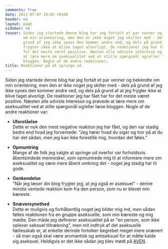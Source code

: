 ```yaml
---
comments: True
date: 2011-07-07 19:02 +0100
header: no
layout: page
sidebar: no
teaser: Siden jeg startede denne blog har jeg fortalt et par venner og bekendte 
        om min orientering, men den er ikke noget jeg skilter med - dels på 
        grund af jeg ikke synes den kommer andre ved, og dels på grund af at jeg 
        frygter ikke at blive taget alvorligt. De reaktioner jeg har fået har 
        for det meste været positive. Næsten alle udviste interesse og prøvede 
        at lære mere om aseksualitet ved at stille spørgsmål og/eller læse 
        bloggen. Nogle af de andre reaktioner…        
title: Reaktioner på at springe ud
---
```

Siden jeg startede denne blog har jeg fortalt et par venner og bekendte 
om min orientering, men den er ikke noget jeg skilter med - dels på 
grund af jeg ikke synes den kommer andre ved, og dels på grund af at jeg 
frygter ikke at blive taget alvorligt. De reaktioner jeg har fået har 
for det meste været positive. Næsten alle udviste interesse og prøvede 
at lære mere om aseksualitet ved at stille spørgsmål og/eller læse 
bloggen. Nogle af de andre reaktioner var:

* **Uforståelse**  
  Dette er nok den mest negative reaktion jeg har fået, og den var stadig bedre end hvad jeg forventede: "Jeg hører hvad du siger og tror på at du har det sådan, men jeg kan ikke forestille mig, hvordan det føles."

* **Opmuntring**  
  Mange af de folk jeg valgte at springe ud overfor var forholdsvis åbentsindede mennesker, som opmuntrede mig til at informere mere om aseksualitet og være mere åbent omkring det - noget jeg stadig har til gode.

* **Genkendelse**  
  "Når jeg læser din blog frygter jeg, at jeg også er aseksuel" - denne mindst ventede reaktion kom fra den person, som nu er blevet min kæreste.

* **Snæversynethed**  
  Dette er muligvis og forhåbentlig noget jeg bilder mig ind, men sådan føltes reaktionen fra en gruppe aseksuelle, som min kæreste og mig mødte. Den måde jeg definerer aseksualitet på er "en person, som ikke oplever seksuel tiltrækning", men mit indtryk af det aseksuelle fællesskab er, at enkelte derinde fortolker begrebet meget mere snævert - så man også skal være aromantisk og antiseksuel for at måtte kalde sig aseksuel. Heldigvis er det ikke sådan jeg blev mødt på [AVEN](https://www.asexuality.org/).
